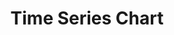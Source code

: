 ---
title: "Time Series Chart"
url: /appstore/modules/charts/time-series-chart
parent: "charts"
description: "Describes the configuration and usage of the Time Series Chart widget, which is available as part of Charts module in the Mendix Marketplace."
tags: ["marketplace", "marketplace component", "charts", "platform support", "time-series", "data", "visualisation"]
#If moving or renaming this doc file, implement a temporary redirect and let the respective team know they should update the URL in the product. See Mapping to Products for more details.
---